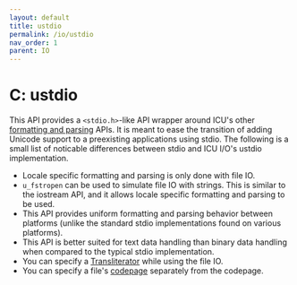 ```yaml
---
layout: default
title: ustdio
permalink: /io/ustdio
nav_order: 1
parent: IO
---
```

<!--
© 2020 and later: Unicode, Inc. and others.
License & terms of use: http://www.unicode.org/copyright.html
-->

# C: ustdio

This API provides a `<stdio.h>`-like API wrapper around ICU's other [formatting
and parsing](../formatparse/index.md) APIs. It is meant to ease the transition of adding
Unicode support to a preexisting applications using stdio. The following is a
small list of noticable differences between stdio and ICU I/O's ustdio
implementation.

*   Locale specific formatting and parsing is only done with file IO.
*   `u_fstropen` can be used to simulate file IO with strings. This is similar
    to the iostream API, and it allows locale specific formatting and parsing to
    be used.
*   This API provides uniform formatting and parsing behavior between platforms
    (unlike the standard stdio implementations found on various platforms).
*   This API is better suited for text data handling than binary data handling
    when compared to the typical stdio implementation.
*   You can specify a [Transliterator](../transforms/index.md) while using the
    file IO.
*   You can specify a file's [codepage](../conversion/converters.md) separately
    from the codepage.
